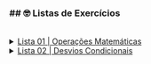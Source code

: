<h3>## 🤓 Listas de Exercícios</h3>

</br>

<details><summary><a href="#">Lista 01 | Operações Matemáticas</a></summary>

1. **Escreva um programa que faça a soma entre 2 números.**
2. **Escreva um programa que pergunte o nome e o sobrenome do usuário e escreva na tela:** "Olá, _usuário_".
3. **Escreva uma calculadora que receba um valor em reais e converta para dólar. Considere o valor do dólar a R$5,25.**
4. **Construa um algoritmo que leia um número inteiro na tela e responda o número antecessor e o sucessor.**
5. **Construa um algoritmo que calcule o valor de um terreno baseado na sua área e valor por m².**
6. **Construa um algoritmo que leia:** 
   1. a distância percorrida por um veículo em km
   2. o total gasto em combustível em litros
   **No final, deverá ser respondido o consumo médio deste veículo em km/l.**
7. **Escreva um programa que receba quatro notas de um aluno e calcule a média aritmética dessas notas.**
8. **Suponha que você trabalhe em um laboratório e seu colega mediu a temperatura de um objeto em Fahrenheit. Escreva um programa capaz de converter em Celsius.**

</details>
<details><summary><a href="#">Lista 02 | Desvios Condicionais</a></summary>

1. **Escreva um programa que recebe um número digitado pelo usuário e responda se o número inserido é par ou ímpar ou 0.**

2. **Desenvolva um algoritmo que seja capaz de receber dois números digitados pelo usuário e diga qual deles é maior.**

3. **Um banco contratou você para que escreva um programa que será utilizado pelo usuário em um tablet. O programa irá fazer 3 perguntas e encaminhar o cliente para 2 filas. A fila comum e a fila preferencial. Se o cliente atender a uma das condições a seguir, ele deve ser encaminhado para a fila preferencial. As condições são:**
   - Ter mais de 65 anos
   - Ser deficiente
   - Estar gestante

4. **Um cliente que promove eventos solicitou um programa que seja capaz de identificar se uma pessoa é maior de idade. Pessoas com menos de 16 anos não podem entrar nos eventos. Entre 16 e 18 anos somente acompanhado pelos responsáveis. Maiores de 18 podem entrar normalmente.**

5. **Crie um algoritmo que receba login e senha e verifique as credenciais. Caso algum deles estiver errado, o programa deve retornar ao usuário quais das opções estão erradas, se é o login ou a senha.**

6. **Crie um programa que receba as notas de um aluno e informe se ele foi aprovado ou reprovado. Se o aluno ficar com média acima de 6 nas 2 primeiras provas, ele passou. Caso contrário, o programa deverá perguntar a nota de recuperação que irá substituir a menor nota. A pergunta de recuperação deverá aparecer somente para os alunos que precisarem.**

7. **Escreva um programa Identificador de Divisibilidade, isto é, que identifique se um determinado número informado pelo usuário é divisível por X (Que também deve ser informado pelo usuário).**

8. **Crie um joguinho de perguntas e respostas múltipla escolha. O programa deverá fazer 5 perguntas (uma por vez). Se o usuário errar 3 vezes, ele perde o jogo. Se o usuário chegar até o final, o programa deve exibir o número de acertos.**

</details>
